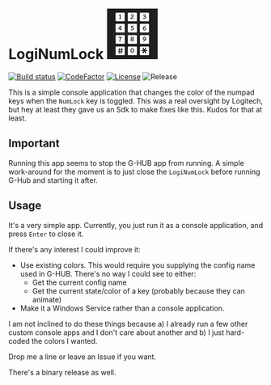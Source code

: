 # LogiNumLock ![Logo](res/Logo.jpg)
[![Build status](https://ci.appveyor.com/api/projects/status/github/cschladetsch/LogiNumPad?svg=true)](https://ci.appveyor.com/project/cschladetsch/LogiNumPad)
[![CodeFactor](https://www.codefactor.io/repository/github/cschladetsch/LogiNumPad/badge)](https://www.codefactor.io/repository/github/cschladetsch/LogiNumPad)
[![License](https://img.shields.io/github/license/cschladetsch/LogiNumPad.svg?label=License&maxAge=86400)](./LICENSE)
![Release](https://img.shields.io/github/release/cschladetsch/LogiNumPad.svg?label=Release&maxAge=60)

This is a simple console application that changes the color of the numpad keys when the `NumLock` key is toggled. This was a real oversight by Logitech, but hey at least they gave us an Sdk to make fixes like this. Kudos for that at least.

## Important
Running this app seems to stop the G-HUB app from running. A simple work-around for the moment is to just close the `LogiNumLock` before running G-Hub and starting it after.

## Usage
It's a very simple app. Currently, you just run it as a console application, and press `Enter` to close it.

If there's any interest I could improve it:

* Use existing colors. This would require you supplying the config name used in G-HUB. There's no way I could see to either:
  * Get the current config name
  * Get the current state/color of a key (probably because they can animate)
* Make it a Windows Service rather than a console application.

I am not inclined to do these things because a) I already run a few other custom console apps and I don't care about another and b) I just hard-coded the colors I wanted.

Drop me a line or leave an Issue if you want.

There's a binary release as well.


